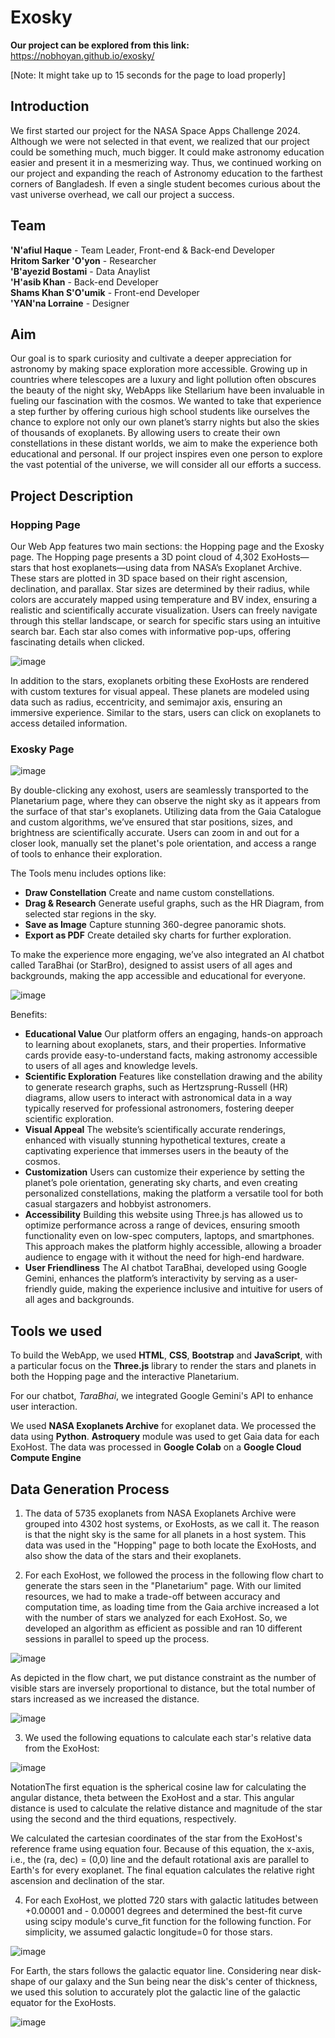 # Exosky

**Our project can be explored from this link:** https://nobhoyan.github.io/exosky/

[Note: It might take up to 15 seconds for the page to load properly]

## Introduction
We first started our project for the NASA Space Apps Challenge 2024. Although we were not selected in that event, we realized that our project could be something much, much bigger. It could make astronomy education easier and present it in a mesmerizing way. Thus, we continued working on our project and expanding the reach of Astronomy education to the farthest corners of Bangladesh. If even a single student becomes curious about the vast universe overhead, we call our project a success. 

## Team
**'N'afiul Haque** - Team Leader, Front-end & Back-end Developer <br/>
**Hritom Sarker 'O'yon** - Researcher <br/>
**'B'ayezid Bostami** - Data Anaylist <br/>
**'H'asib Khan** - Back-end Developer <br/>
**Shams Khan S'O'umik** - Front-end Developer <br/>
**'YAN'na Lorraine** - Designer

## Aim
Our goal is to spark curiosity and cultivate a deeper appreciation for astronomy by making space exploration more accessible. Growing up in countries where telescopes are a luxury and light pollution often obscures the beauty of the night sky, WebApps like Stellarium have been invaluable in fueling our fascination with the cosmos. We wanted to take that experience a step further by offering curious high school students like ourselves the chance to explore not only our own planet’s starry nights but also the skies of thousands of exoplanets. By allowing users to create their own constellations in these distant worlds, we aim to make the experience both educational and personal. If our project inspires even one person to explore the vast potential of the universe, we will consider all our efforts a success.

## Project Description
### Hopping Page
Our Web App features two main sections: the Hopping page and the Exosky page. The Hopping page presents a 3D point cloud of 4,302 ExoHosts—stars that host exoplanets—using data from NASA’s Exoplanet Archive. These stars are plotted in 3D space based on their right ascension, declination, and parallax. Star sizes are determined by their radius, while colors are accurately mapped using temperature and BV index, ensuring a realistic and scientifically accurate visualization. Users can freely navigate through this stellar landscape, or search for specific stars using an intuitive search bar. Each star also comes with informative pop-ups, offering fascinating details when clicked.

![image](https://github.com/user-attachments/assets/4bf6949d-c7b2-47e4-8dad-646bcb26e064)

In addition to the stars, exoplanets orbiting these ExoHosts are rendered with custom textures for visual appeal. These planets are modeled using data such as radius, eccentricity, and semimajor axis, ensuring an immersive experience. Similar to the stars, users can click on exoplanets to access detailed information.

### Exosky Page

![image](https://github.com/user-attachments/assets/a948dc1d-8ed4-4b80-b2f1-ed360bf01281)

By double-clicking any exohost, users are seamlessly transported to the Planetarium page, where they can observe the night sky as it appears from the surface of that star's exoplanets. Utilizing data from the Gaia Catalogue and custom algorithms, we’ve ensured that star positions, sizes, and brightness are scientifically accurate. Users can zoom in and out for a closer look, manually set the planet's pole orientation, and access a range of tools to enhance their exploration.

The Tools menu includes options like:
* **Draw Constellation** Create and name custom constellations.
* **Drag & Research** Generate useful graphs, such as the HR Diagram, from selected star regions in the sky.
* **Save as Image** Capture stunning 360-degree panoramic shots.
* **Export as PDF** Create detailed sky charts for further exploration.

To make the experience more engaging, we’ve also integrated an AI chatbot called TaraBhai (or StarBro), designed to assist users of all ages and backgrounds, making the app accessible and educational for everyone.

![image](https://github.com/user-attachments/assets/a9b617e5-94f4-4538-8b64-8d8f080c190a)

Benefits:
* **Educational Value**
  Our platform offers an engaging, hands-on approach to learning about exoplanets, stars, and their properties. Informative cards provide easy-to-understand facts, making astronomy accessible to users of all ages and knowledge levels.
* **Scientific Exploration**
  Features like constellation drawing and the ability to generate research graphs, such as Hertzsprung-Russell (HR) diagrams, allow users to interact with astronomical data in a way typically reserved for professional astronomers, fostering deeper scientific exploration.
* **Visual Appeal**
  The website’s scientifically accurate renderings, enhanced with visually stunning hypothetical textures, create a captivating experience that immerses users in the beauty of the cosmos.
* **Customization**
  Users can customize their experience by setting the planet’s pole orientation, generating sky charts, and even creating personalized constellations, making the platform a versatile tool for both casual stargazers and hobbyist astronomers.
* **Accessibility** 
  Building this website using Three.js has allowed us to optimize performance across a range of devices, ensuring smooth functionality even on low-spec computers, laptops, and smartphones. This approach makes the platform highly accessible, allowing a broader audience to engage with it without the need for high-end hardware.
* **User Friendliness**
  The AI chatbot TaraBhai, developed using Google Gemini, enhances the platform’s interactivity by serving as a user-friendly guide, making the experience inclusive and intuitive for users of all ages and backgrounds.


## Tools we used
To build the WebApp, we used **HTML**, **CSS**, **Bootstrap** and **JavaScript**, with a particular focus on the **Three.js** library to render the stars and planets in both the Hopping page and the interactive Planetarium. 

For our chatbot, *TaraBhai*, we integrated Google Gemini's API to enhance user interaction. 

We used **NASA Exoplanets Archive** for exoplanet data. We processed the data using **Python**. **Astroquery** module was used to get Gaia data for each ExoHost. The data was processed in **Google Colab** on a **Google Cloud Compute Engine**


## Data Generation Process
1. The data of 5735 exoplanets from NASA Exoplanets Archive were grouped into 4302 host systems, or ExoHosts, as we call it. The reason is that the night sky is the same for all planets in a host system. This data was used in the "Hopping" page to both locate the ExoHosts, and also show the data of the stars and their exoplanets. 

2. For each ExoHost, we followed the process in the following flow chart to generate the stars seen in the "Planetarium" page. With our limited resources, we had to make a trade-off between accuracy and computation time, as loading time from the Gaia archive increased a lot with the number of stars we analyzed for each ExoHost. So, we developed an algorithm as efficient as possible and ran 10 different sessions in parallel to speed up the process.

![image](https://github.com/user-attachments/assets/f343a2b3-5c09-4cbb-bf07-976d5e0db59f)

As depicted in the flow chart, we put distance constraint as the number of visible stars are inversely proportional to distance, but the total number of stars increased as we increased the distance. 

![image](https://github.com/user-attachments/assets/8fa5b7be-a24f-4475-8242-3a3c224bfc34)

3. We used the following equations to calculate each star's relative data from the ExoHost:

![image](https://github.com/user-attachments/assets/edc181e8-220e-4e2d-8e51-969747c14f25)

NotationThe first equation is the spherical cosine law for calculating the angular distance, theta between the ExoHost and a star. This angular distance is used to calculate the relative distance and magnitude of the star using the second and the third equations, respectively.

We calculated the cartesian coordinates of the star from the ExoHost's reference frame using equation four. Because of this equation, the x-axis, i.e., the (ra, dec) = (0,0) line and the default rotational axis are parallel to Earth's for every exoplanet. The final equation calculates the relative right ascension and declination of the star.

4. For each ExoHost, we plotted 720 stars with galactic latitudes between +0.00001 and - 0.00001 degrees and determined the best-fit curve using scipy module's curve_fit function for the following function. For simplicity, we assumed galactic longitude=0 for those stars. 

![image](https://github.com/user-attachments/assets/2fa96de9-0812-4d33-8bd3-f3f6973c01c4)

For Earth, the stars follows the galactic equator line. Considering near disk-shape of our galaxy and the Sun being near the disk's center of thickness, we used this solution to accurately plot the galactic line of the galactic equator for the ExoHosts.

![image](https://github.com/user-attachments/assets/2090a5db-7ce0-4c6c-b5fd-23074912ee42)
